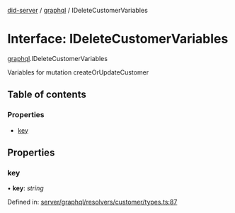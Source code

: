 [did-server](../README.md) / [graphql](../modules/graphql.md) / IDeleteCustomerVariables

# Interface: IDeleteCustomerVariables

[graphql](../modules/graphql.md).IDeleteCustomerVariables

Variables for mutation createOrUpdateCustomer

## Table of contents

### Properties

- [key](graphql.ideletecustomervariables.md#key)

## Properties

### key

• **key**: *string*

Defined in: [server/graphql/resolvers/customer/types.ts:87](https://github.com/Puzzlepart/did/blob/4fe732f3/server/graphql/resolvers/customer/types.ts#L87)
